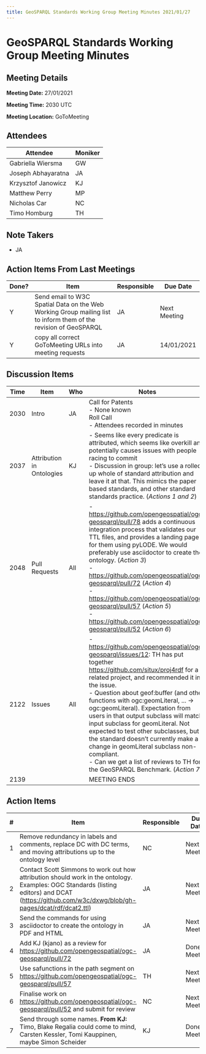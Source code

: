 ```yaml
---
title: GeoSPARQL Standards Working Group Meeting Minutes 2021/01/27
---
```

# GeoSPARQL Standards Working Group Meeting Minutes
## Meeting Details
**Meeting Date:** 27/01/2021

**Meeting Time:** 2030 UTC

**Meeting Location:** GoToMeeting  

## Attendees

| Attendee | Moniker |
| ---- | ---- |
| Gabriella Wiersma | GW |
| Joseph Abhayaratna | JA |
| Krzysztof Janowicz | KJ |
| Matthew Perry | MP |
| Nicholas Car | NC |
| Timo Homburg | TH |

## Note Takers
- JA

## Action Items From Last Meetings

| Done? | Item | Responsible | Due Date |
| ---- | ---- | ---- | ---- |
| Y | Send email to W3C Spatial Data on the Web Working Group mailing list to inform them of the revision of GeoSPARQL | JA | Next Meeting |
| Y | copy all correct GoToMeeting URLs into meeting requests | JA | 14/01/2021 |

## Discussion Items

| Time | Item | Who | Notes |
| ---- | ---- | ---- | ---- |
| 2030 | Intro | JA | Call for Patents <BR/> - None known <BR/> Roll Call <BR/> - Attendees recorded in minutes |
| 2037 | Attribution in Ontologies | KJ | - Seems like every predicate is attributed, which seems like overkill and potentially causes issues with people racing to commit <BR/> - Discussion in group: let’s use a rolled up whole of standard attribution and leave it at that. This mimics the paper based standards, and other standard standards practice. (*Actions 1 and 2*) |
| 2048 | Pull Requests | All | - https://github.com/opengeospatial/ogc-geosparql/pull/78 adds a continuous integration process that validates our TTL files, and provides a landing page for them using pyLODE. We would preferably use asciidoctor to create the ontology. (*Action 3*) <BR/> - https://github.com/opengeospatial/ogc-geosparql/pull/72 (*Action 4*) <BR/> - https://github.com/opengeospatial/ogc-geosparql/pull/57 (*Action 5*) <BR/> - https://github.com/opengeospatial/ogc-geosparql/pull/52 (*Action 6*) |
| 2122 | Issues | All | - https://github.com/opengeospatial/ogc-geosparql/issues/12: TH has put together https://github.com/situx/proj4rdf for a related project, and recommended it in the issue. <BR/> - Question about geof:buffer (and other functions with ogc:geomLiteral, ... -> ogc:geomLiteral). Expectation from users in that output subclass will match input subclass for geomLiteral. Not expected to test other subclasses, but the standard doesn’t currently make a change in geomLiteral subclass non-compliant. <BR/> - Can we get a list of reviews to TH for the GeoSPARQL Benchmark. (*Action 7*) |
| 2139 | | | MEETING ENDS |

## Action Items

| \# | Item | Responsible | Due Date |
| ---- | ---- | ---- | ---- |
| 1 | Remove redundancy in labels and comments, replace DC with DC terms, and moving attributions up to the ontology level | NC | Next Meeting |
| 2 | Contact Scott Simmons to work out how attribution should work in the ontology. Examples: OGC Standards (listing editors) and DCAT (https://github.com/w3c/dxwg/blob/gh-pages/dcat/rdf/dcat2.ttl) | JA | Next Meeting |
| 3 | Send the commands for using asciidoctor to create the ontology in PDF and HTML | JA | Next Meeting |
| 4 | Add KJ (kjano) as a review for https://github.com/opengeospatial/ogc-geosparql/pull/72 | JA | Done in Meeting |
| 5 | Use safunctions in the path segment on https://github.com/opengeospatial/ogc-geosparql/pull/57 | TH | Next Meeting |
| 6 | Finalise work on https://github.com/opengeospatial/ogc-geosparql/pull/52 and submit for review | NC | Next Meeting |
| 7 | Send through some names. **From KJ:** Timo, Blake Regalia could come to mind, Carsten Kessler, Tomi Kauppinen, maybe Simon Scheider | KJ | Done in Meeting |
